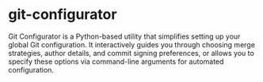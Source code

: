 # git-configurator
Git Configurator is a Python-based utility that simplifies setting up your global Git configuration. It interactively guides you through choosing merge strategies, author details, and commit signing preferences, or allows you to specify these options via command-line arguments for automated configuration.
